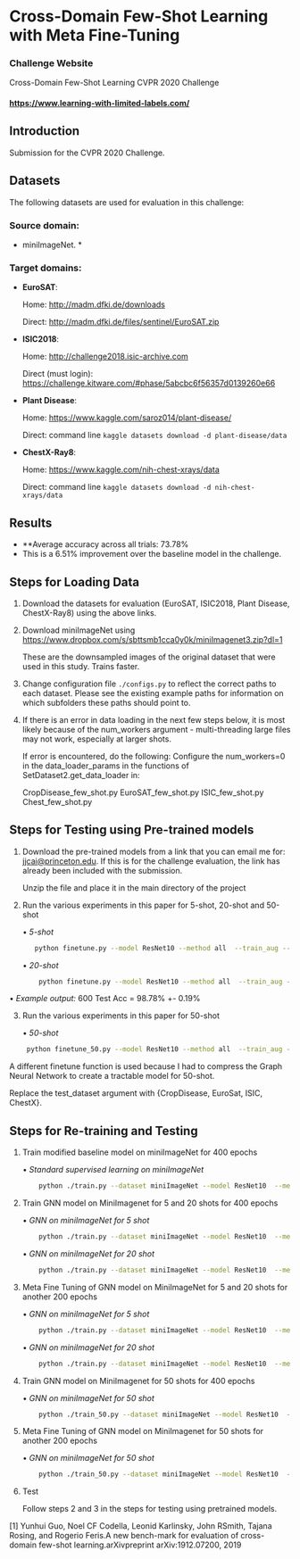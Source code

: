 # Cross-Domain Few-Shot Learning with Meta Fine-Tuning


### Challenge Website
Cross-Domain Few-Shot Learning CVPR 2020 Challenge
#### https://www.learning-with-limited-labels.com/


## Introduction

Submission for the CVPR 2020 Challenge. 

## Datasets
The following datasets are used for evaluation in this challenge:

### Source domain: 

* miniImageNet. * 



### Target domains: 

* **EuroSAT**:

    Home: http://madm.dfki.de/downloads

    Direct: http://madm.dfki.de/files/sentinel/EuroSAT.zip

* **ISIC2018**:

    Home: http://challenge2018.isic-archive.com

    Direct (must login): https://challenge.kitware.com/#phase/5abcbc6f56357d0139260e66

* **Plant Disease**:

    Home: https://www.kaggle.com/saroz014/plant-disease/

    Direct: command line `kaggle datasets download -d plant-disease/data`

* **ChestX-Ray8**:

    Home: https://www.kaggle.com/nih-chest-xrays/data

    Direct: command line `kaggle datasets download -d nih-chest-xrays/data`

## Results



* **Average accuracy across all trials: 73.78\% 
* This is a 6.51\% improvement over the baseline model in the challenge. 


## Steps for Loading Data

1. Download the datasets for evaluation (EuroSAT, ISIC2018, Plant Disease, ChestX-Ray8) using the above links. 

2. Download miniImageNet using <https://www.dropbox.com/s/sbttsmb1cca0y0k/miniImagenet3.zip?dl=1>

    These are the downsampled images of the original dataset that were used in this study. Trains faster.

3. Change configuration file `./configs.py` to reflect the correct paths to each dataset. Please see the existing example paths for information on which subfolders these paths should point to.

4. If there is an error in data loading in the next few steps below, it is most likely because of the num_workers argument - multi-threading large files may not work, especially at larger shots.
 
   If error is encountered, do the following:
   Configure the num_workers=0 in the data_loader_params in the functions of SetDataset2.get_data_loader in:
  
    CropDisease_few_shot.py
    EuroSAT_few_shot.py
    ISIC_few_shot.py
    Chest_few_shot.py


## Steps for Testing using Pre-trained models

1. Download the pre-trained models from a link that you can email me for: jjcai@princeton.edu. If this is for the challenge evaluation, the link has already been included with the submission.
 
    Unzip the file and place it in the main directory of the project
 
5. Run the various experiments in this paper for 5-shot, 20-shot and 50-shot

    • *5-shot*

    ```bash
       python finetune.py --model ResNet10 --method all  --train_aug --n_shot 5 --save_iter 600 --fine_tune_epoch 5 --test_dataset CropDisease --gen_examples 17 
    ```

    • *20-shot*

    ```bash
        python finetune.py --model ResNet10 --method all  --train_aug --n_shot 20 --save_iter 600 --fine_tune_epoch 5 --test_dataset CropDisease --gen_examples 17 
    ```
 
  • *Example output:* 600 Test Acc = 98.78% +- 0.19%
 
 3. Run the various experiments in this paper for 50-shot
 
    • *50-shot*
    ```bash
     python finetune_50.py --model ResNet10 --method all  --train_aug --n_shot 50 --save_iter 600 --fine_tune_epoch 5 --test_dataset CropDisease --gen_examples 17 
     ```
 
 A different finetune function is used because I had to compress the Graph Neural Network to create a tractable model for 50-shot.
 
 Replace the test_dataset argument with {CropDisease, EuroSat, ISIC, ChestX}.
 
 
## Steps for Re-training and Testing


1. Train modified baseline model on miniImageNet for 400 epochs

    • *Standard supervised learning on miniImageNet*
    ```bash
        python ./train.py --dataset miniImageNet --model ResNet10  --method baseline --train_aug --start_epoch 0 --end_epoch 401
    ```
2. Train GNN model on MiniImagenet for 5 and 20 shots for 400 epochs

    • *GNN on miniImageNet for 5 shot*

    ```bash
        python ./train.py --dataset miniImageNet --model ResNet10  --method gnnnet --n_shot 5 --train_aug --start_epoch 0 --stop_epoch 401
    ```
    
    • *GNN on miniImageNet for 20 shot*

    ```bash
        python ./train.py --dataset miniImageNet --model ResNet10  --method gnnnet --n_shot 20 --train_aug --start_epoch 0 --stop_epoch 401
    ```
3. Meta Fine Tuning of GNN model on MiniImageNet for 5 and 20 shots for another 200 epochs
 
    • *GNN on miniImageNet for 5 shot*

      ```bash
          python ./train.py --dataset miniImageNet --model ResNet10  --method gnnnet --n_shot 5 --train_aug --start_epoch 401 --stop_epoch 601 --fine_tune
      ```
    
   • *GNN on miniImageNet for 20 shot*

      ```bash
          python ./train.py --dataset miniImageNet --model ResNet10  --method gnnnet --n_shot 20 --train_aug --start_epoch 401 --stop_epoch 601 --fine_tune
      ```
 
4. Train GNN model on MiniImagenet for 50 shots for 400 epochs

    • *GNN on miniImageNet for 50 shot*

    ```bash
        python ./train_50.py --dataset miniImageNet --model ResNet10  --method gnnnet --n_shot 50 --train_aug --start_epoch 0 --stop_epoch 401
    ```
5. Meta Fine Tuning of GNN model on MiniImagenet for 50 shots for another 200 epochs
 
    • *GNN on miniImageNet for 50 shot*

      ```bash
          python ./train_50.py --dataset miniImageNet --model ResNet10  --method gnnnet --n_shot 50 --train_aug --start_epoch 401 --stop_epoch 601 --fine_tune
      ```
    
6. Test

    Follow steps 2 and 3 in the steps for testing using pretrained models.

[1] Yunhui  Guo,  Noel  CF  Codella,  Leonid  Karlinsky,  John  RSmith,  Tajana  Rosing,  and  Rogerio  Feris.A  new  bench-mark for evaluation of cross-domain few-shot learning.arXivpreprint arXiv:1912.07200, 2019

